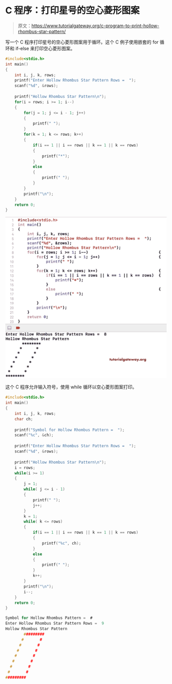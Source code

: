 # C 程序：打印星号的空心菱形图案

> 原文：<https://www.tutorialgateway.org/c-program-to-print-hollow-rhombus-star-pattern/>

写一个 C 程序打印星号的空心菱形图案用于循环。这个 C 例子使用嵌套的 for 循环和 if-else 来打印空心菱形图案。

```c
#include<stdio.h>
int main()
{
    int i, j, k, rows;
    printf("Enter Hollow Rhombus Star Pattern Rows =  ");
    scanf("%d", &rows);

    printf("Hollow Rhombus Star Pattern\n");
    for(i = rows; i >= 1; i--)
    {
        for(j = 1; j <= i - 1; j++)
        {
            printf(" ");
        }
        for(k = 1; k <= rows; k++)
        {
            if(i == 1 || i == rows || k == 1 || k == rows)
            {
                printf("*");
            }
            else
            {
                printf(" ");
            }       
        }         
        printf("\n");   
    }
    return 0;
}
```

![C Program to Print Hollow Rhombus Star Pattern 1](img/5956b416bcc1ef1067ac13362b854fcb.png)

这个 C 程序允许输入符号，使用 while 循环以空心菱形图案打印。

```c
#include<stdio.h>
int main()
{
    int i, j, k, rows;
    char ch;

    printf("Symbol for Hollow Rhombus Pattern =  ");
    scanf("%c", &ch);

    printf("Enter Hollow Rhombus Star Pattern Rows =  ");
    scanf("%d", &rows);

    printf("Hollow Rhombus Star Pattern\n");
    i = rows;
    while(i >= 1)
    {
        j = 1;
        while( j <= i - 1)
        {
            printf(" ");
            j++;
        }
        k = 1;
        while( k <= rows)
        {
            if(i == 1 || i == rows || k == 1 || k == rows)
            {
                printf("%c", ch);
            }
            else
            {
                printf(" ");
            }  
            k++;     
        }         
        printf("\n"); 
        i--;  
    }
    return 0;
}
```

```c
Symbol for Hollow Rhombus Pattern =  #
Enter Hollow Rhombus Star Pattern Rows =  9
Hollow Rhombus Star Pattern
        #########
       #       #
      #       #
     #       #
    #       #
   #       #
  #       #
 #       #
#########
```
